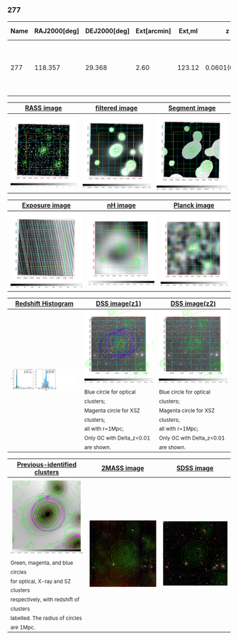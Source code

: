 <div STYLE="page-break-after: always;"></div>

### 277

|Name|RAJ2000[deg]|DEJ2000[deg] |Ext[arcmin]| Ext,ml | z | z_src| C|GC(XSZ,Delta_z<0.01)| GC(OPT,Delta_z<0.01)|GC| R_sig[arcmin] | R500[arcmin] | R500[Mpc]| CRsig[c/s] | CR500[c/s] |L500[1E44 erg/s]|F500[1E-12 erg/s/cm^2]| M500[1E14 Msun]|Tx[keV]|Cnt_sig|Beta|Rc[arcmin]|Comment|Alias|
|---|---|---|---|---|---|------|---|--------|---------|----------|---|---|---|---|---|---|---|---|---|---|---|---|---|---|
|277| 118.357| 29.368| 2.60| 123.12| 0.0601(0.005)| z1, z_xsz| B| L03, MCXC, Tar, XB| A, N, W| A, C, F20, L03, MCXC, N, SPI, Tar, W, XB| 9.288| 11.692| 0.814| 0.317(0.037)| 0.331(0.039)| 0.517(0.033)| 5.966(0.376)| 1.63(0.05)| 2.95(0.06)| 134.2| 0.928(-0.088+0.052)| 4.790(-0.560+0.398)| -| k318|

|[RASS image](../image/277/277_img.pdf)|[filtered image](../image/277/277_fil.pdf)|[Segment image](../image/277/277_seg.pdf)|
|-------------------|--------------------|-------------------|
| <img src="../image/277/277_img.png" width="300">  | <img src="../image/277/277_fil.png" width="300">   | <img src="../image/277/277_seg.png" width="300">  |

|[Exposure image](../image/277/277_mex.pdf)| [nH image](../image/277/277_nh.pdf)| [Planck image](../image/277/277_p.pdf)|
|-------------------|--------------------|-------------------|
|<img src="../image/277/277_mex.png" width="300">   | <img src="../image/277/277_nh.png" width="300">    | <img src="../image/277/277_p.png" width="300"> |

|[Redshift Histogram](../image/277/277_zg.pdf) | [DSS image(z1)](../image/277/277_dss_z1.pdf)      |  [DSS image(z2)](../image/277/277_dss_z2.pdf)    |
|-------------------|--------------------|-------------------|
|<img src="../image/277/277_zg.png" width="300"> |<img src="../image/277/277_dss_z1.png" width="300"> <sub><br>Blue circle for optical clusters; <br>Magenta circle for XSZ clusters; <br>all with r=1Mpc; <br>Only GC with Delta_z<0.01 are shown. </sub>| <img src="../image/277/277_dss_z2.png" width="300"><sub><br>Blue circle for optical clusters; <br>Magenta circle for XSZ clusters; <br>all with r=1Mpc; <br>Only GC with Delta_z<0.01 are shown. </sub> |

|[Previous-identified clusters](../image/277/277_gc.pdf) | [2MASS image](../image/277/277_2mass.pdf)      |[SDSS image](../image/277/277_sdss.pdf)   |
|-------------------|-------------------|-------------------|
|<img src=../image/277/277_gc.png width="300"> <br><sub>Green, magenta, and blue circles <br>for optical, X-ray and SZ clusters <br>respectively, with redshift of clusters <br>labelled. The radius of circles <br>are 1Mpc.</sub>|<img src="../image/277/277_2mass.png" width="300">  | <img src="../image/277/277_sdss.png" width="300">  |




